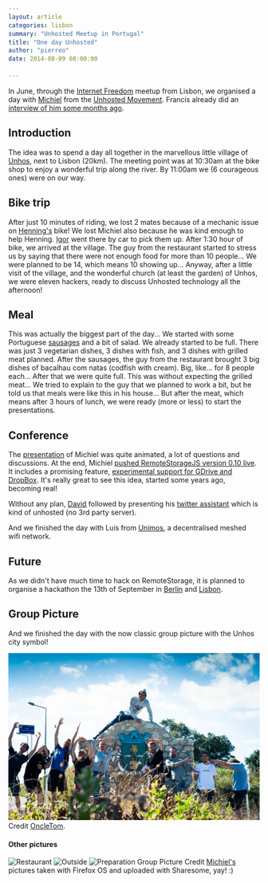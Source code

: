 ```yaml
---
layout: article
categories: lisbon
summary: "Unhosted Meetup in Portugal"
title: "One day Unhosted"
author: "pierreo"
date: 2014-08-09 08:00:00

---
```


In June, through the [Internet Freedom](http://www.meetup.com/Internet-Freedom-Lisbon/) meetup from Lisbon, we organised a day with
[Michiel](https://twitter.com/michielbdejong) from the [Unhosted Movement](https://unhosted.org/).
Francis already did an [interview of him some months ago](http://redecentralize.org/interviews/2014/03/26/12-michiel-unhosted.html).


## Introduction
The idea was to spend a day all together in the marvellous little village of
[Unhos](https://www.openstreetmap.org/search?query=unhos%20##map=12/38.8259/-9.1223),
next to Lisbon (20km). The meeting point was at 10:30am at the bike shop to enjoy a wonderful trip
along the river. By 11:00am we (6 courageous ones) were on our way.

## Bike trip
After just 10 minutes of riding, we lost 2 mates because of a
mechanic issue on [Henning's](https://twitter.com/henningsprang) bike! We lost Michiel also because he was kind enough to help Henning.
[Igor](https://twitter.com/igorsoarez) went there by car to pick them up. After 1:30 hour of bike, we arrived at the village.
The guy from the restaurant started to stress us by saying that there were not enough food
for more than 10 people...
We were planned to be 14, which means 10 showing up...
Anyway, after a little visit of the village, and the wonderful church (at least the garden) of Unhos,
we were eleven hackers, ready to discuss Unhosted technology all the afternoon!

## Meal
This was actually the biggest part of the day... We started with some Portuguese
[sausages](http://catavino.net/alheira-portuguese-sausage/) and a bit of salad.
We already started to be full. There was just 3 vegetarian dishes, 3 dishes with fish,
and 3 dishes with grilled meat planned.
After the sausages, the guy from the restaurant brought 3 big dishes of bacalhau com natas
(codfish with cream). Big, like... for 8 people each... After that we were quite full.
This was without expecting the grilled meat...
We tried to explain to the guy that we planned to work a bit, but he told us that meals were
like this in his house... But after the meat, which means after 3 hours of lunch,
we were ready (more or less) to start the presentations.

## Conference
The [presentation](http://slides.kip.pe/remotestorage-intro/) of Michiel was quite animated, a lot of questions and discussions.
At the end, Michiel [pushed RemoteStorageJS version 0.10 live](https://twitter.com/pierreozoux/status/483274219825139712).
It includes a promising feature, [experimental support for GDrive and DropBox](https://github.com/remotestorage/remotestorage.js/blob/master/CHANGELOG.md). 
It's really great to see this idea, started some years ago, becoming real!

Without any plan, [David](https://twitter.com/DavidBruant) followed by presenting his
[twitter assistant](https://github.com/DavidBruant/Twitter-Assistant) which is kind of unhosted
(no 3rd party server).

And we finished the day with Luís from [Unimos](http://unimos.net/), a decentralised meshed wifi network.

## Future
As we didn't have much time to hack on RemoteStorage, it is planned to organise a hackathon the 13th of September
in [Berlin](https://twitter.com/michielbdejong/status/488702233941647361)
and [Lisbon](https://github.com/require-lx/group/issues/62).
 
## Group Picture
And we finished the day with the now classic group picture with the Unhos city symbol!

![Picture of the day](/assets/images/unhosted-event/group.jpg "Picture of the day")
Credit [OncleTom](https://twitter.com/oncletom).

#### Other pictures
![Restaurant](https://storage.5apps.com/michiel/public/shares/140701-1007-IMG_0041.jpg "In the Restaurant")
![Outside](https://storage.5apps.com/michiel/public/shares/140701-1012-IMG_0050.jpg "Outside geeks")
![Preparation Group Picture](https://storage.5apps.com/michiel/public/shares/140701-1013-IMG_0070.jpg "Preparation Group Picture")
Credit [Michiel's](https://twitter.com/michielbdejong) pictures taken with Firefox OS and uploaded with Sharesome, yay! :)
